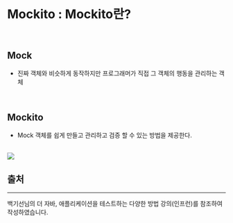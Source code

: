# Mockito : Mockito란?

<br>

## Mock
- 진짜 객체와 비슷하게 동작하지만 프로그래머가 직접 그 객체의 행동을 관리하는 객체

<br>

## Mockito
- Mock 객체를 쉽게 만들고 관리하고 검증 할 수 있는 방법을 제공한다.

<br>

<img src = "https://user-images.githubusercontent.com/62128211/133886715-afcdb88d-3b3f-4a9f-8b49-fe9a1bf07b9b.png">

<br>


## 출처 
---
백기선님의 더 자바, 애플리케이션을 테스트하는 다양한 방법 강의(인프런)를 참조하여 작성하였습니다.
